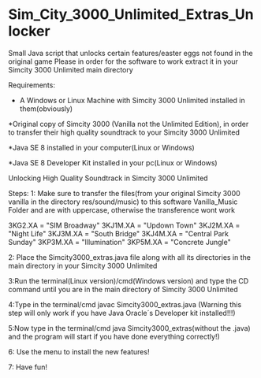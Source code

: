 # Sim_City_3000_Unlimited_Extras_Unlocker
Small Java script that unlocks certain features/easter eggs not found in the original game
Please in order for the software to work extract it in your Simcity 3000 Unlimited main directory
 


Requirements: 
* A Windows or Linux Machine with Simcity 3000 Unlimited installed in them(obviously)

*Original copy of Simcity 3000 (Vanilla not the Unlimited Edition), in order to transfer their high quality soundtrack to your Simcity 3000 Unlimited

*Java SE 8 installed in your computer(Linux or Windows)

*Java SE 8 Developer Kit installed in your pc(Linux or Windows)






Unlocking High Quality Soundtrack in Simcity 3000 Unlimited

Steps:
1: Make sure to transfer the files(from your original Simcity 3000 vanilla in the directory res/sound/music) to this software Vanilla_Music Folder and are with uppercase, otherwise the transference wont work

3KG2.XA = "SIM Broadway" 
3KJ1M.XA = "Updown Town" 
3KJ2M.XA = "Night Life" 
3KJ3M.XA = "South Bridge" 
3KJ4M.XA = "Central Park Sunday" 
3KP3M.XA = "Illumination" 
3KP5M.XA = "Concrete Jungle" 


2: Place the Simcity3000_extras.java file along with all its directories in the main directory in your Simcity 3000 Unlimited

3:Run the terminal(Linux version)/cmd(Windows version) and type the CD command until you are in the main directory of Simcity 3000 Unlimited 

4:Type in the terminal/cmd javac Simcity3000_extras.java 
(Warning this step will only work if you have Java Oracle´s Developer kit installed!!!)

5:Now type in the terminal/cmd java Simcity3000_extras(without the .java) and the program will start if you have done everything correctly!)

6: Use the menu to install the new features!

7: Have fun!

